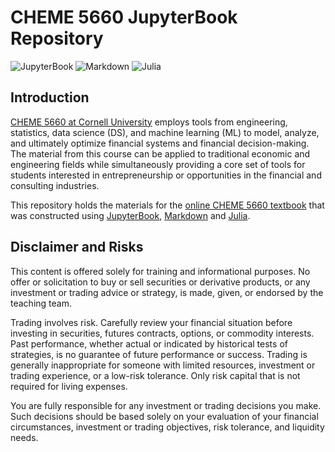 # CHEME 5660 JupyterBook Repository 

![JupyterBook](https://img.shields.io/badge/jupyter-%23FA0F00.svg?style=flat&logo=jupyter&logoColor=white) ![Markdown](https://img.shields.io/badge/markdown-%23000000.svg?style=flat&logo=markdown&logoColor=white) ![Julia](https://img.shields.io/badge/-Julia-9558B2?style=flat&logo=julia&logoColor=white)

## Introduction
[CHEME 5660 at Cornell University](https://classes.cornell.edu/browse/roster/FA22/class/CHEME/5660) employs tools from engineering, statistics, data science (DS), and machine learning (ML) to model, analyze, and ultimately optimize financial systems and financial decision-making. The material from this course can be applied to traditional economic and engineering fields while simultaneously providing a core set of tools for students interested in entrepreneurship or opportunities in the financial and consulting industries. 

This repository holds the materials for the [online CHEME 5660 textbook](https://varnerlab.github.io/CHEME-5660-Markets-Mayhem-Book/infrastructure.html) that was constructed using [JupyterBook](https://jupyterbook.org/en/stable/intro.html), [Markdown](https://www.markdownguide.org) and [Julia](https://julialang.org).

## Disclaimer and Risks
This content is offered solely for training and  informational purposes. No offer or solicitation to buy or sell securities or derivative products, or any investment or trading advice or strategy,  is made, given, or endorsed by the teaching team. 

Trading involves risk. Carefully review your financial situation before investing in securities, futures contracts, options, or commodity interests. Past performance, whether actual or indicated by historical tests of strategies, is no guarantee of future performance or success. Trading is generally inappropriate for someone with limited resources, investment or trading experience, or a low-risk tolerance.  Only risk capital that is not required for living expenses.

You are fully responsible for any investment or trading decisions you make. Such decisions should be based solely on your evaluation of your financial circumstances, investment or trading objectives, risk tolerance, and liquidity needs.